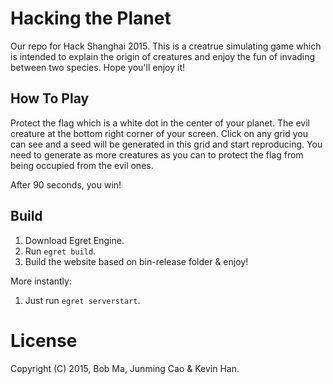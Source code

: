 # Hacking the Planet

Our repo for Hack Shanghai 2015. This is a creatrue simulating game which is intended to explain the origin of creatures and enjoy the fun of invading between two species. Hope you'll enjoy it!

## How To Play

Protect the flag which is a white dot in the center of your planet. The evil creature at the bottom right corner of your screen. Click on any grid you can see and a seed will be generated in this grid and start reproducing. You need to generate as more creatures as you can to protect the flag from being occupied from the evil ones.

After 90 seconds, you win!

## Build

1. Download Egret Engine.
2. Run ``egret build``.
3. Build the website based on bin-release folder & enjoy!

More instantly:

1. Just run ``egret serverstart``.

# License

Copyright (C) 2015, Bob Ma, Junming Cao & Kevin Han.

